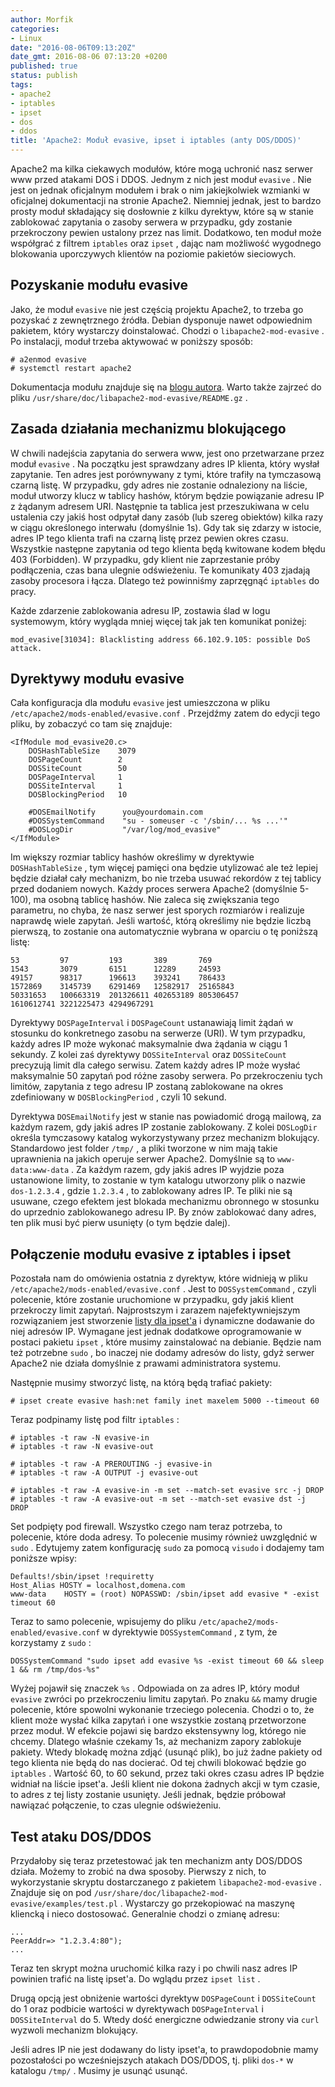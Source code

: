 ```yaml
---
author: Morfik
categories:
- Linux
date: "2016-08-06T09:13:20Z"
date_gmt: 2016-08-06 07:13:20 +0200
published: true
status: publish
tags:
- apache2
- iptables
- ipset
- dos
- ddos
title: 'Apache2: Moduł evasive, ipset i iptables (anty DOS/DDOS)'
---
```


Apache2 ma kilka ciekawych modułów, które mogą uchronić nasz serwer www przed atakami DOS i DDOS.
Jednym z nich jest moduł `evasive` . Nie jest on jednak oficjalnym modułem i brak o nim
jakiejkolwiek wzmianki w oficjalnej dokumentacji na stronie Apache2. Niemniej jednak, jest to bardzo
prosty moduł składający się dosłownie z kilku dyrektyw, które są w stanie zablokować zapytania o
zasoby serwera w przypadku, gdy zostanie przekroczony pewien ustalony przez nas limit. Dodatkowo,
ten moduł może współgrać z filtrem `iptables` oraz `ipset` , dając nam możliwość wygodnego
blokowania uporczywych klientów na poziomie pakietów sieciowych.

<!--more-->
## Pozyskanie modułu evasive

Jako, że moduł `evasive` nie jest częścią projektu Apache2, to trzeba go pozyskać z zewnętrznego
źródła. Debian dysponuje nawet odpowiednim pakietem, który wystarczy doinstalować. Chodzi o
`libapache2-mod-evasive` . Po instalacji, moduł trzeba aktywować w poniższy sposób:

    # a2enmod evasive
    # systemctl restart apache2

Dokumentacja modułu znajduje się na [blogu autora](https://www.zdziarski.com/blog/?page_id=442).
Warto także zajrzeć do pliku `/usr/share/doc/libapache2-mod-evasive/README.gz` .

## Zasada działania mechanizmu blokującego

W chwili nadejścia zapytania do serwera www, jest ono przetwarzane przez moduł `evasive` . Na
początku jest sprawdzany adres IP klienta, który wysłał zapytanie. Ten adres jest porównywany z
tymi, które trafiły na tymczasową czarną listę. W przypadku, gdy adres nie zostanie odnaleziony na
liście, moduł utworzy klucz w tablicy hashów, którym będzie powiązanie adresu IP z żądanym adresem
URI. Następnie ta tablica jest przeszukiwana w celu ustalenia czy jakiś host odpytał dany zasób (lub
szereg obiektów) kilka razy w ciągu określonego interwału (domyślnie 1s). Gdy tak się zdarzy w
istocie, adres IP tego klienta trafi na czarną listę przez pewien okres czasu. Wszystkie następne
zapytania od tego klienta będą kwitowane kodem błędu 403 (Forbidden). W przypadku, gdy klient nie
zaprzestanie próby podłączenia, czas bana ulegnie odświeżeniu. Te komunikaty 403 zjadają zasoby
procesora i łącza. Dlatego też powinniśmy zaprzęgnąć `iptables` do pracy.

Każde zdarzenie zablokowania adresu IP, zostawia ślad w logu systemowym, który wygląda mniej więcej
tak jak ten komunikat poniżej:

    mod_evasive[31034]: Blacklisting address 66.102.9.105: possible DoS attack.

## Dyrektywy modułu evasive

Cała konfiguracja dla modułu `evasive` jest umieszczona w pliku
`/etc/apache2/mods-enabled/evasive.conf` . Przejdźmy zatem do edycji tego pliku, by zobaczyć co tam
się znajduje:

    <IfModule mod_evasive20.c>
        DOSHashTableSize    3079
        DOSPageCount        2
        DOSSiteCount        50
        DOSPageInterval     1
        DOSSiteInterval     1
        DOSBlockingPeriod   10

        #DOSEmailNotify      you@yourdomain.com
        #DOSSystemCommand    "su - someuser -c '/sbin/... %s ...'"
        #DOSLogDir           "/var/log/mod_evasive"
    </IfModule>

Im większy rozmiar tablicy hashów określimy w dyrektywie `DOSHashTableSize` , tym więcej pamięci ona
będzie utylizować ale też lepiej będzie działał cały mechanizm, bo nie trzeba usuwać rekordów z tej
tablicy przed dodaniem nowych. Każdy proces serwera Apache2 (domyślnie 5-100), ma osobną tablicę
hashów. Nie zaleca się zwiększania tego parametru, no chyba, że nasz serwer jest sporych rozmiarów i
realizuje naprawdę wiele zapytań. Jeśli wartość, którą określimy nie będzie liczbą pierwszą, to
zostanie ona automatycznie wybrana w oparciu o tę poniższą listę:

    53         97         193       389       769
    1543       3079       6151      12289     24593
    49157      98317      196613    393241    786433
    1572869    3145739    6291469   12582917  25165843
    50331653   100663319  201326611 402653189 805306457
    1610612741 3221225473 4294967291

Dyrektywy `DOSPageInterval` i `DOSPageCount` ustanawiają limit żądań w stosunku do konkretnego
zasobu na serwerze (URI). W tym przypadku, każdy adres IP może wykonać maksymalnie dwa żądania w
ciągu 1 sekundy. Z kolei zaś dyrektywy `DOSSiteInterval` oraz `DOSSiteCount` precyzują limit dla
całego serwisu. Zatem każdy adres IP może wysłać maksymalnie 50 zapytań pod różne zasoby serwera.
Po przekroczeniu tych limitów, zapytania z tego adresu IP zostaną zablokowane na okres zdefiniowany
w `DOSBlockingPeriod` , czyli 10 sekund.

Dyrektywa `DOSEmailNotify` jest w stanie nas powiadomić drogą mailową, za każdym razem, gdy jakiś
adres IP zostanie zablokowany. Z kolei `DOSLogDir` określa tymczasowy katalog wykorzystywany przez
mechanizm blokujący. Standardowo jest folder `/tmp/` , a pliki tworzone w nim mają takie uprawnienia
na jakich operuje serwer Apache2. Domyślnie są to `www-data:www-data` . Za każdym razem, gdy jakiś
adres IP wyjdzie poza ustanowione limity, to zostanie w tym katalogu utworzony plik o nazwie
`dos-1.2.3.4` , gdzie `1.2.3.4` , to zablokowany adres IP. Te pliki nie są usuwane, czego efektem
jest blokada mechanizmu obronnego w stosunku do uprzednio zablokowanego adresu IP. By znów
zablokować dany adres, ten plik musi być pierw usunięty (o tym będzie dalej).

## Połączenie modułu evasive z iptables i ipset

Pozostała nam do omówienia ostatnia z dyrektyw, które widnieją w pliku
`/etc/apache2/mods-enabled/evasive.conf` . Jest to `DOSSystemCommand` , czyli polecenie, które
zostanie uruchomione w przypadku, gdy jakiś klient przekroczy limit zapytań. Najprostszym i zarazem
najefektywniejszym rozwiązaniem jest stworzenie [listy dla ipset'a](http://ipset.netfilter.org/) i
dynamiczne dodawanie do niej adresów IP. Wymagane jest jednak dodatkowe oprogramowanie w postaci
pakietu `ipset` , które musimy zainstalować na debianie. Będzie nam też potrzebne `sudo` , bo
inaczej nie dodamy adresów do listy, gdyż serwer Apache2 nie działa domyślnie z prawami
administratora systemu.

Następnie musimy stworzyć listę, na którą będą trafiać pakiety:

    # ipset create evasive hash:net family inet maxelem 5000 --timeout 60

Teraz podpinamy listę pod filtr `iptables` :

    # iptables -t raw -N evasive-in
    # iptables -t raw -N evasive-out

    # iptables -t raw -A PREROUTING -j evasive-in
    # iptables -t raw -A OUTPUT -j evasive-out

    # iptables -t raw -A evasive-in -m set --match-set evasive src -j DROP
    # iptables -t raw -A evasive-out -m set --match-set evasive dst -j DROP

Set podpięty pod firewall. Wszystko czego nam teraz potrzeba, to polecenie, które doda adresy. To
polecenie musimy również uwzględnić w `sudo` . Edytujemy zatem konfigurację `sudo` za pomocą
`visudo` i dodajemy tam poniższe wpisy:

    Defaults!/sbin/ipset !requiretty
    Host_Alias HOSTY = localhost,domena.com
    www-data    HOSTY = (root) NOPASSWD: /sbin/ipset add evasive * -exist timeout 60

Teraz to samo polecenie, wpisujemy do pliku `/etc/apache2/mods-enabled/evasive.conf` w dyrektywie
`DOSSystemCommand` , z tym, że korzystamy z `sudo` :

    DOSSystemCommand "sudo ipset add evasive %s -exist timeout 60 && sleep 1 && rm /tmp/dos-%s"

Wyżej pojawił się znaczek `%s` . Odpowiada on za adres IP, który moduł `evasive` zwróci po
przekroczeniu limitu zapytań. Po znaku `&&` mamy drugie polecenie, które spowolni wykonanie
trzeciego polecenia. Chodzi o to, że klient może wysłać kilka zapytań i one wszystkie zostaną
przetworzone przez moduł. W efekcie pojawi się bardzo ekstensywny log, którego nie chcemy. Dlatego
właśnie czekamy 1s, aż mechanizm zapory zablokuje pakiety. Wtedy blokadę można zdjąć (usunąć plik),
bo już żadne pakiety od tego klienta nie będą do nas docierać. Od tej chwili blokować będzie go
`iptables` . Wartość 60, to 60 sekund, przez taki okres czasu adres IP będzie widniał na liście
ipset'a. Jeśli klient nie dokona żadnych akcji w tym czasie, to adres z tej listy zostanie usunięty.
Jeśli jednak, będzie próbował nawiązać połączenie, to czas ulegnie odświeżeniu.

## Test ataku DOS/DDOS

Przydałoby się teraz przetestować jak ten mechanizm anty DOS/DDOS działa. Możemy to zrobić na dwa
sposoby. Pierwszy z nich, to wykorzystanie skryptu dostarczanego z pakietem `libapache2-mod-evasive`
. Znajduje się on pod `/usr/share/doc/libapache2-mod-evasive/examples/test.pl` . Wystarczy go
przekopiować na maszynę kliencką i nieco dostosować. Generalnie chodzi o zmianę adresu:

    ...
    PeerAddr=> "1.2.3.4:80");
    ...

Teraz ten skrypt można uruchomić kilka razy i po chwili nasz adres IP powinien trafić na listę
ipset'a. Do wglądu przez `ipset list` .

Drugą opcją jest obniżenie wartości dyrektyw `DOSPageCount` i `DOSSiteCount` do 1 oraz podbicie
wartości w dyrektywach `DOSPageInterval` i `DOSSiteInterval` do 5. Wtedy dość energiczne odwiedzanie
strony via `curl` wyzwoli mechanizm blokujący.

Jeśli adres IP nie jest dodawany do listy ipset'a, to prawdopodobnie mamy pozostałości po
wcześniejszych atakach DOS/DDOS, tj. pliki `dos-*` w katalogu `/tmp/` . Musimy je usunąć usunąć.
